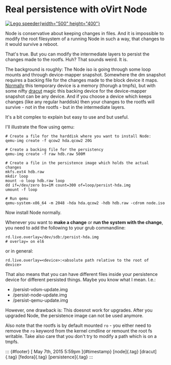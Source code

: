 Real persistence with oVirt Node
================================

[![Lego
speeder](https://c1.staticflickr.com/1/128/373339245_b2a9be68aa.jpg){width="500"
height="400"}](https://www.flickr.com/photos/ellasdad/373339245 "Lego speeder")

Node is conservative about keeping changes in files. And it is
impossible to modify the root filesystem of a running Node in such a
way, that changes to it would survive a reboot.

That's true. But you can modify the intermediate layers to persist the
changes made to the rootfs. Huh? That sounds weird. It is.

The background is roughly: The Node iso is going through some loop
mounts and through device-mapper snapshot. Somewhere the dm snapshot
requires a backing file for the changes made to the block device it
maps.
[Normally](https://github.com/haraldh/dracut/blob/master/modules.d/90dmsquash-live/dmsquash-live-root.sh#L111)
this temporary device is a memory (thorugh a tmpfs), but with some nifty
[dracut](https://github.com/haraldh/dracut/blob/master/modules.d/90dmsquash-live/dmsquash-live-root.sh#L24)
magic this backing device for the device-mapper snapshot can be any
device. And if you choose a device which keeps changes (like any regular
harddisk) then your changes to the rootfs will survive - not in the
rootfs - but in the intermediate layers.

It's a bit complex to explain but easy to use and but useful.

I'll illustrate the flow using qemu:

    # Create a file for the harddisk where you want to install Node:
    qemu-img create -f qcow2 hda.qcow2 20G

    # Create a backing file for the persistency
    qemu-img create -f raw hdb.raw 500M

    # Create a file in the persistence image which holds the actual changes
    mkfs.ext4 hdb.raw
    mkdir loop
    mount -o loop hdb.raw loop
    dd if=/dev/zero bs=1M count=300 of=loop/persist-hda.img
    umount -f loop

    # Run qemu
    qemu-system-x86_64 -m 2048 -hda hda.qcow2 -hdb hdb.raw -cdrom node.iso

Now install Node normally.

Whenever you want to **make a change** or **run the system with the
change**, you need to add the following to your grub commandline:

    rd.live.overlay=/dev/sdb:/persist-hda.img
    # overlay= on el6

or in general:

    rd.live.overlay=<device>:<absolute path relative to the root of device>

That also means that you can have different files inside your
persistence device for different persisted things. Maybe you know what I
mean. I.e.:

-   /persist-vdsm-update.img
-   /persist-node-update.img
-   /persist-qemu-update.img

However, one drawback is: This doesnot work for upgrades. After you
upgraded Node, the persistence image can not be used anymore.

Also note that the rootfs is by default mounted `ro` - you either need
to remove the `ro` keyword from the kernel cmdline or remount the root
fs writable. Take also care that you don't try to modify a path which is
on a tmpfs.

::: {#footer}
[ May 7th, 2015 5:59pm ]{#timestamp} [node]{.tag} [dracut]{.tag}
[fedora]{.tag} [persistence]{.tag}
:::
